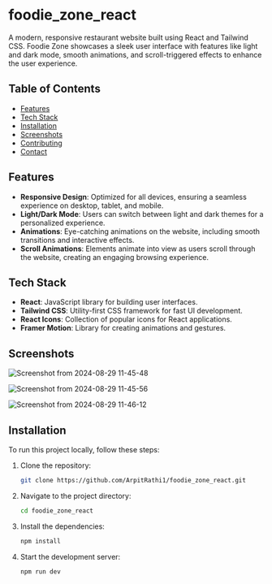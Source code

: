 # foodie_zone_react

A modern, responsive restaurant website built using React and Tailwind CSS. Foodie Zone showcases a sleek user interface with features like light and dark mode, smooth animations, and scroll-triggered effects to enhance the user experience.

## Table of Contents

- [Features](#features)
- [Tech Stack](#tech-stack)
- [Installation](#installation)
- [Screenshots](#screenshots)
- [Contributing](#contributing)
- [Contact](#contact)

## Features

- **Responsive Design**: Optimized for all devices, ensuring a seamless experience on desktop, tablet, and mobile.
- **Light/Dark Mode**: Users can switch between light and dark themes for a personalized experience.
- **Animations**: Eye-catching animations on the website, including smooth transitions and interactive effects.
- **Scroll Animations**: Elements animate into view as users scroll through the website, creating an engaging browsing experience.

## Tech Stack

- **React**: JavaScript library for building user interfaces.
- **Tailwind CSS**: Utility-first CSS framework for fast UI development.
- **React Icons**: Collection of popular icons for React applications.
- **Framer Motion**: Library for creating animations and gestures.

## Screenshots

![Screenshot from 2024-08-29 11-45-48](https://github.com/user-attachments/assets/9e90d566-57c6-4dcb-ae60-26dd76eb2667)

![Screenshot from 2024-08-29 11-45-56](https://github.com/user-attachments/assets/a818ed29-b637-43a7-a424-aa63d93c7851)

![Screenshot from 2024-08-29 11-46-12](https://github.com/user-attachments/assets/fb421d73-4888-4956-a30f-66588ff809b8)

## Installation

To run this project locally, follow these steps:

1. Clone the repository:

   ```bash
   git clone https://github.com/ArpitRathi1/foodie_zone_react.git
   ```

2. Navigate to the project directory:

   ```bash
   cd foodie_zone_react
   ```

3. Install the dependencies:

   ```bash
   npm install
   ```

4. Start the development server:

   ```bash
   npm run dev
   ```